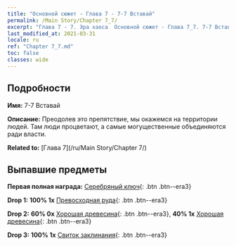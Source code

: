```yaml
---
title: "Основной сюжет - Глава 7 - 7-7 Вставай"
permalink: /Main Story/Chapter 7_7/
excerpt: "Глава 7 - 7. Эра хаоса  Основной сюжет - Глава 7_7. 7-7 Вставай"
last_modified_at: 2021-03-31
locale: ru
ref: "Chapter 7_7.md"
toc: false
classes: wide
---
```


## Подробности

 **Имя:** 7-7 Вставай

 **Описание:**  Преодолев это препятствие, мы окажемся на территории людей. Там люди процветают, а самые могущественные объединяются ради власти.

 **Related to:** [Глава 7](/ru/Main Story/Chapter 7/)

## Выпавшие предметы

 **Первая полная награда:** [Серебряный ключ](/ru/Items/con_693/){: .btn .btn--era3}

 **Drop 1:** **100% 1x** [Превосходная руда](/ru/Items/mat_19/){: .btn .btn--era3}

 **Drop 2:** **60% 0x** [Хорошая древесина](/ru/Items/mat_13/){: .btn .btn--era3}, **40% 1x** [Хорошая древесина](/ru/Items/mat_13/){: .btn .btn--era3}

 **Drop 3:** **100% 1x** [Свиток заклинания](/ru/Items/con_694/){: .btn .btn--era3}

